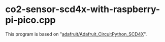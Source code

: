 # co2-sensor-scd4x-with-raspberry-pi-pico.cpp

This program is based on "[adafruit/Adafruit_CircuitPython_SCD4X](https://github.com/adafruit/Adafruit_CircuitPython_SCD4X)".